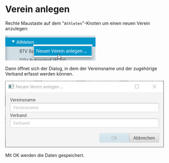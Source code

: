 # Verein anlegen

Rechte Maustaste auf dem "`Athleten`"-Knoten um einen neuen Verein anzulegen:

![](/assets/verein-anlegen.png)

Dann öffnet sich der Dialog, in dem der Vereinsname und der zugehörige Verband erfasst werden können.

![](/assets/verein-anlegen-dlg.png)

Mit OK werden die Daten gespeichert.

